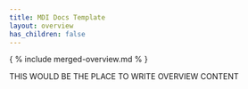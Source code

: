 ```yaml
---
title: MDI Docs Template
layout: overview
has_children: false
---
```


<!--- edit the title above with the short name of your repository, e.g My Pipelines -->
<!--- do not change any other lines in this file -->
<!--- DO NOT DELETE THIS FILE -->

{ % include merged-overview.md % }

THIS WOULD BE THE PLACE TO WRITE OVERVIEW CONTENT
